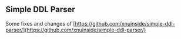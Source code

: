 ## Simple DDL Parser

Some fixes and changes of [https://github.com/xnuinside/simple-ddl-parser/](https://github.com/xnuinside/simple-ddl-parser/)
